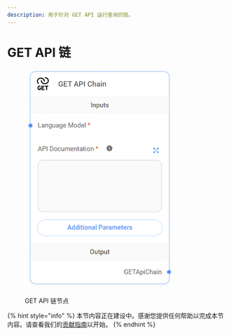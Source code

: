```yaml
---
description: 用于针对 GET API 运行查询的链。
---
```


# GET API 链

<figure><img src="../../../.gitbook/assets/image (24) (1).png" alt="" width="337"><figcaption><p>GET API 链节点</p></figcaption></figure>

{% hint style="info" %}
本节内容正在建设中。感谢您提供任何帮助以完成本节内容。请查看我们的[贡献指南](../../../contributing/)以开始。
{% endhint %}
